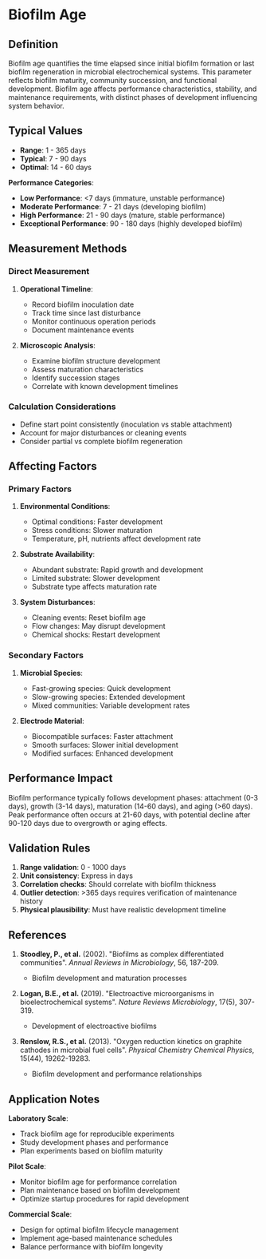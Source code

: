 <!--
Parameter ID: biofilm_age
Category: biological
Generated: 2025-01-16T11:33:00.000Z
-->

# Biofilm Age

## Definition

Biofilm age quantifies the time elapsed since initial biofilm formation or last
biofilm regeneration in microbial electrochemical systems. This parameter
reflects biofilm maturity, community succession, and functional development.
Biofilm age affects performance characteristics, stability, and maintenance
requirements, with distinct phases of development influencing system behavior.

## Typical Values

- **Range**: 1 - 365 days
- **Typical**: 7 - 90 days
- **Optimal**: 14 - 60 days

**Performance Categories**:

- **Low Performance**: <7 days (immature, unstable performance)
- **Moderate Performance**: 7 - 21 days (developing biofilm)
- **High Performance**: 21 - 90 days (mature, stable performance)
- **Exceptional Performance**: 90 - 180 days (highly developed biofilm)

## Measurement Methods

### Direct Measurement

1. **Operational Timeline**:

   - Record biofilm inoculation date
   - Track time since last disturbance
   - Monitor continuous operation periods
   - Document maintenance events

2. **Microscopic Analysis**:
   - Examine biofilm structure development
   - Assess maturation characteristics
   - Identify succession stages
   - Correlate with known development timelines

### Calculation Considerations

- Define start point consistently (inoculation vs stable attachment)
- Account for major disturbances or cleaning events
- Consider partial vs complete biofilm regeneration

## Affecting Factors

### Primary Factors

1. **Environmental Conditions**:

   - Optimal conditions: Faster development
   - Stress conditions: Slower maturation
   - Temperature, pH, nutrients affect development rate

2. **Substrate Availability**:

   - Abundant substrate: Rapid growth and development
   - Limited substrate: Slower development
   - Substrate type affects maturation rate

3. **System Disturbances**:
   - Cleaning events: Reset biofilm age
   - Flow changes: May disrupt development
   - Chemical shocks: Restart development

### Secondary Factors

1. **Microbial Species**:

   - Fast-growing species: Quick development
   - Slow-growing species: Extended development
   - Mixed communities: Variable development rates

2. **Electrode Material**:
   - Biocompatible surfaces: Faster attachment
   - Smooth surfaces: Slower initial development
   - Modified surfaces: Enhanced development

## Performance Impact

Biofilm performance typically follows development phases: attachment (0-3 days),
growth (3-14 days), maturation (14-60 days), and aging (>60 days). Peak
performance often occurs at 21-60 days, with potential decline after 90-120 days
due to overgrowth or aging effects.

## Validation Rules

1. **Range validation**: 0 - 1000 days
2. **Unit consistency**: Express in days
3. **Correlation checks**: Should correlate with biofilm thickness
4. **Outlier detection**: >365 days requires verification of maintenance history
5. **Physical plausibility**: Must have realistic development timeline

## References

1. **Stoodley, P., et al.** (2002). "Biofilms as complex differentiated
   communities". _Annual Reviews in Microbiology_, 56, 187-209.

   - Biofilm development and maturation processes

2. **Logan, B.E., et al.** (2019). "Electroactive microorganisms in
   bioelectrochemical systems". _Nature Reviews Microbiology_, 17(5), 307-319.

   - Development of electroactive biofilms

3. **Renslow, R.S., et al.** (2013). "Oxygen reduction kinetics on graphite
   cathodes in microbial fuel cells". _Physical Chemistry Chemical Physics_,
   15(44), 19262-19283.
   - Biofilm development and performance relationships

## Application Notes

**Laboratory Scale**:

- Track biofilm age for reproducible experiments
- Study development phases and performance
- Plan experiments based on biofilm maturity

**Pilot Scale**:

- Monitor biofilm age for performance correlation
- Plan maintenance based on biofilm development
- Optimize startup procedures for rapid development

**Commercial Scale**:

- Design for optimal biofilm lifecycle management
- Implement age-based maintenance schedules
- Balance performance with biofilm longevity
